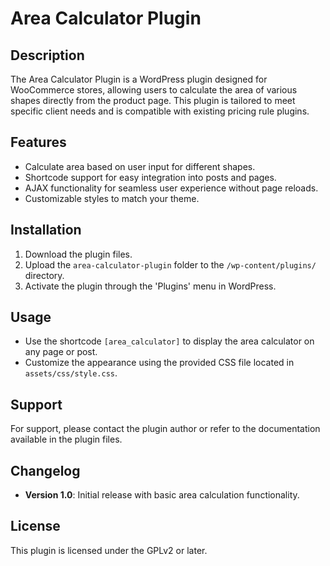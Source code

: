 # Area Calculator Plugin

## Description
The Area Calculator Plugin is a WordPress plugin designed for WooCommerce stores, allowing users to calculate the area of various shapes directly from the product page. This plugin is tailored to meet specific client needs and is compatible with existing pricing rule plugins.

## Features
- Calculate area based on user input for different shapes.
- Shortcode support for easy integration into posts and pages.
- AJAX functionality for seamless user experience without page reloads.
- Customizable styles to match your theme.

## Installation
1. Download the plugin files.
2. Upload the `area-calculator-plugin` folder to the `/wp-content/plugins/` directory.
3. Activate the plugin through the 'Plugins' menu in WordPress.

## Usage
- Use the shortcode `[area_calculator]` to display the area calculator on any page or post.
- Customize the appearance using the provided CSS file located in `assets/css/style.css`.

## Support
For support, please contact the plugin author or refer to the documentation available in the plugin files.

## Changelog
- **Version 1.0**: Initial release with basic area calculation functionality.

## License
This plugin is licensed under the GPLv2 or later.